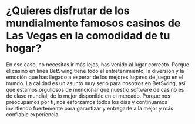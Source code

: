 # ¿Quieres disfrutar de los mundialmente famosos casinos de Las Vegas en la comodidad de tu hogar?

En ese caso, no necesitas ir más lejos, has venido al lugar correcto. Porque el
casino en línea BetSwing tiene todo el entretenimiento, la diversión y la emoción que has llegado a
esperar de los mejores lugares de juego en el mundo. La calidad es un asunto muy serio para nosotros
en BetSwing, así que estamos orgullosos de mencionar que nuestro software de casino es de clase
mundial, de lo mejor disponible en el mercado. Porque nos preocupamos por ti, nos esforzamos todos
los días y continuamos invirtiendo fuertemente para garantizar y entregarte a la mejor y más
confiable experiencia.